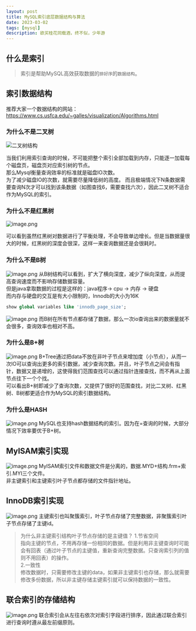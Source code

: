 ```yaml
---
layout: post
title: MySQL索引底层数据结构与算法
date: 2023-03-02
tags: [mysql]
description: 欲买桂花同载酒，终不似，少年游
---
```



## 什么是索引
> 索引是帮助MySQL高效获取数据的`排好序`的`数据结构`。

## 索引数据结构
推荐大家一个数据结构的网站： <https://www.cs.usfca.edu/~galles/visualization/Algorithms.html>

### 为什么不是二叉树

![二叉树结构](https://img-blog.csdnimg.cn/img_convert/7fdb7df7dca85c67abae935400e650d7.png)

当我们利用索引查询的时候，不可能把整个索引全部加载到内存，只能逐一加载每个磁盘页，磁盘页对应索引树的节点。  
那么Mysql衡量查询效率的标准就是磁盘IO次数。  
为了减少磁盘IO的次数，就需要尽量降低树的高度。
而且极端情况下N条数据需要查询N次才可以找到该条数据（如图查找6，需要查找六次），因此二叉树不适合作为MySQL的索引。

### 为什么不是红黑树

![image.png](https://img-blog.csdnimg.cn/img_convert/754ba2c92695cce1133dce8882572455.png)

可以看到虽然红黑树对数据进行了平衡处理，不会导致单边增长。但是当数据量很大的时候，红黑树的深度会很深，这样一来查询数据还是会很耗时。
### 为什么不是B树

![image.png](https://img-blog.csdnimg.cn/img_convert/6e491ea9316f8b6e598c40f8ab6bc3ea.png)
从B树结构可以看到，扩大了横向深度，减少了纵向深度，从而提高查询速度而不影响存储数据容量。   
但是java拿取数据的过程是这样的：java程序-> cpu -> 内存 -> 硬盘  
而内存与硬盘的交互是有大小限制的，Innodb的大小为16K
```sql
show global variables like 'innodb_page_size';
```

![image.png](https://img-blog.csdnimg.cn/img_convert/7a5abf37ddc46b12ea66c32c83f9d1d0.png)
而B树在所有节点都存储了数据，那么一次io查询出来的数据量就不会很多，查询效率也相对不高。

### 为什么是B+树

![image.png](https://img-blog.csdnimg.cn/img_convert/b1507b5f802627231c9f92fb890a3549.png)
B+Tree通过把data不放在非叶子节点来增加度（小节点），从而一次IO可以查询出更多的索引数据，减少查询次数。并且，叶子节点之间会有指针，数据又是递增的，这使得我们范围查找可以通过指针连接查找，而不再从上面节点往下一个个找。  
可以看出B+树即减少了查询次数，又提供了很好的范围查找，对比二叉树、红黑树、B树都更适合作为MySQL的索引数据结构。

### 为什么是HASH

![image.png](https://img-blog.csdnimg.cn/img_convert/c1d7d0529a8a89086f09bf70abf3144e.png)
MySQL也支持hash数据结构的索引。因为在=查询的时候，大部分情况下效率要优于B+树。
## MyISAM索引实现

![image.png](https://img-blog.csdnimg.cn/img_convert/b3c250d18d2ff1dc77a72c3464b5e001.png)
MyISAM索引文件和数据文件是分离的，数据.MYD+结构.frm+索引.MYI三个文件。   
非主键索引和主键索引叶子节点都存储的文件指针地址。
## InnoDB索引实现

![image.png](https://img-blog.csdnimg.cn/img_convert/05e7fb1f9815aa2400131a84071eaf72.png)
主键索引也叫聚簇索引，叶子节点存储了完整数据，非聚簇索引叶子节点存储了主键id。
> 为什么非主键索引结构叶子节点存储的是主键值？
1.节省空间  
指向主键的节点，不用再存储一份相同的数据。但是利用非主键查询时可能会有回表（通过叶子节点的主键值，重新查询完整数据。只查询索引列的值则不用回表）的操作。  
2.一致性  
修改数据时，只需要修改主键的data，如果非主键索引也存储，那么就需要修改多份数据，所以非主键存储主键索引就可以保持数据的一致性。
## 联合索引的存储结构

![image.png](https://img-blog.csdnimg.cn/img_convert/97e08f310544523101dffea56985d5e5.png)
联合索引会从左往右依次对索引字段进行排序，因此通过联合索引进行查询时遵从最左前缀原则。
